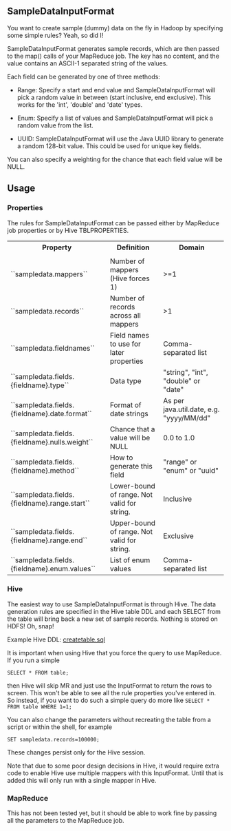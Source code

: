 ## SampleDataInputFormat

You want to create sample (dummy) data on the fly in Hadoop by specifying some simple rules? Yeah, so did I!

SampleDataInputFormat generates sample records, which are then passed to the map() calls of your MapReduce job. The key has no content, and the value contains an ASCII-1 separated string of the values.

Each field can be generated by one of three methods:

* Range: Specify a start and end value and SampleDataInputFormat will pick a random value in between (start inclusive, end exclusive). This works for the 'int', 'double' and 'date' types.

* Enum: Specify a list of values and SampleDataInputFormat will pick a random value from the list.

* UUID: SampleDataInputFormat will use the Java UUID library to generate a random 128-bit value. This could be used for unique key fields.

You can also specify a weighting for the chance that each field value will be NULL.

## Usage
### Properties
The rules for SampleDataInputFormat can be passed either by MapReduce job properties or by Hive TBLPROPERTIES.

<table>
  <tr>
    <th>Property</th><th>Definition</th><th>Domain</th>
  </tr>
  <tr>
    <td></td><td></td><td></td>
  </tr>
  <tr>
    <td>``sampledata.mappers``</td><td>Number of mappers (Hive forces 1)</td><td>&gt;=1</td>
  </tr>
  <tr>
    <td>``sampledata.records``</td><td>Number of records across all mappers</td><td>&gt;1</td>
  </tr>
  <tr>
    <td>``sampledata.fieldnames``</td><td>Field names to use for later properties</td><td>Comma-separated list</td>
  </tr>
  <tr>
    <td>``sampledata.fields.{fieldname}.type``</td><td>Data type</td><td>"string", "int", "double" or "date"</td>
  </tr>
  <tr>
    <td>``sampledata.fields.{fieldname}.date.format``</td><td>Format of date strings</td><td>As per java.util.date, e.g. "yyyy/MM/dd"</td>
  </tr>
  <tr>
    <td>``sampledata.fields.{fieldname}.nulls.weight``</td><td>Chance that a value will be NULL</td><td>0.0 to 1.0</td>
  </tr>
  <tr>
    <td>``sampledata.fields.{fieldname}.method``</td><td>How to generate this field</td><td>"range" or "enum" or "uuid"</td>
  </tr>
  <tr>
    <td>``sampledata.fields.{fieldname}.range.start``</td><td>Lower-bound of range. Not valid for string.</td><td>Inclusive</td>
  </tr>
  <tr>
    <td>``sampledata.fields.{fieldname}.range.end``</td><td>Upper-bound of range. Not valid for string.</td><td>Exclusive</td>
  </tr>
  <tr>
    <td>``sampledata.fields.{fieldname}.enum.values``</td><td>List of enum values</td><td>Comma-separated list</td>
  </tr>
</table>

### Hive

The easiest way to use SampleDataInputFormat is through Hive. The data generation rules are specified in the Hive table DDL and each SELECT from the table will bring back a new set of sample records. Nothing is stored on HDFS! Oh, snap!

Example Hive DDL: [createtable.sql](https://github.com/jeremybeard/SampleDataInputFormat/blob/master/src/scripts/createtable.sql)

It is important when using Hive that you force the query to use MapReduce. If you run a simple

    SELECT * FROM table;

then Hive will skip MR and just use the InputFormat to return the rows to screen. This won't be able to see all the rule properties you've entered in. So instead, if you want to do such a simple query do more like ``SELECT * FROM table WHERE 1=1;``

You can also change the parameters without recreating the table from a script or within the shell, for example

    SET sampledata.records=100000;

These changes persist only for the Hive session.

Note that due to some poor design decisions in Hive, it would require extra code to enable Hive use multiple mappers with this InputFormat. Until that is added this will only run with a single mapper in Hive.

### MapReduce

This has not been tested yet, but it should be able to work fine by passing all the parameters to the MapReduce job.